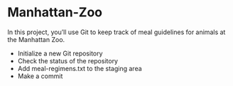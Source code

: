 # Manhattan-Zoo

In this project, you’ll use Git to keep track of meal guidelines for animals at the Manhattan Zoo.
- Initialize a new Git repository
- Check the status of the repository
- Add meal-regimens.txt to the staging area
- Make a commit
